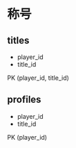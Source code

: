 # 称号

## titles
- player_id
- title_id

PK (player_id, title_id)

## profiles
- player_id
- title_id

PK (player_id)
